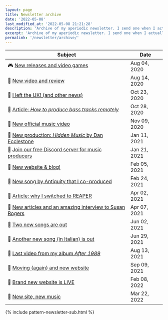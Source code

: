 ```yaml
---
layout: page
title: Newsletter archive
date: '2022-05-08'
last_modified_at: '2022-05-08 21:21:28'
description: 'Archive of my aperiodic newsletter. I send one when I actually have updates to share, mostly about releases or facts from the audio, game and web industries.'
excerpt: 'Archive of my aperiodic newsletter. I send one when I actually have updates to share, mostly about releases or facts from the audio, game and web industries.'
permalink: '/newsletter/archive/'
---
```

<table class="table">
  <thead>
    <tr>
      <th>Subject</th>
      <th>Date</th>
    </tr>
  </thead>
  <tbody>
    <tr>
      <td>🎮 <a class="ps-1" href="/newsletter/archive/new-releases-and-video-games/">New releases and video games</a></td>
      <td>Aug 04, 2020</td>
    </tr>
    <tr>
      <td>🎥 <a class="ps-1" href="/newsletter/archive/new-video-and-review/">New video and review</a></td>
      <td>Aug 14, 2020</td>
    </tr>
    <tr>
      <td>📝 <a class="ps-1" href="/newsletter/archive/i-left-the-uk/">I left the UK! (and other news)</a></td>
      <td>Oct 23, 2020</td>
    </tr>
    <tr>
      <td>📝 <a class="ps-1" href="/newsletter/archive/how-to-produce-bass/">Article: <em>How to produce bass tracks remotely</em></a></td>
      <td>Oct 28, 2020</td>
    </tr>
    <tr>
      <td>🎥 <a class="ps-1" href="/newsletter/archive/new-official-music-video/">New official music video</a></td>
      <td>Nov 09, 2020</td>
    </tr>
    <tr>
      <td>🎵 <a class="ps-1" href="/newsletter/archive/new-production-hidden-music/">New production: <em>Hidden Music</em> by Dan Ecclestone</a></td>
      <td>Jan 11, 2021</td>
    </tr>
    <tr>
      <td>📝 <a class="ps-1" href="/newsletter/archive/discord-server/">Join our free Discord server for music producers</a></td>
      <td>Jan 21, 2021</td>
    </tr>
    <tr>
      <td>📝 <a class="ps-1" href="/newsletter/archive/new-website-blog/">New website & blog!</a></td>
      <td>Feb 05, 2021</td>
    </tr>
    <tr>
      <td>🎵 <a class="ps-1" href="/newsletter/archive/new-production-antiquity/">New song by Antiquity that I co-produced</a></td>
      <td>Feb 24, 2021</td>
    </tr>
    <tr>
      <td>📝 <a class="ps-1" href="/newsletter/archive/article-switch-to-reaper/">Article: why I switched to REAPER</a></td>
      <td>Apr 02, 2021</td>
    </tr>
    <tr>
      <td>📝 <a class="ps-1" href="/newsletter/archive/interview-susan-rogers/">New articles and an amazing interview to Susan Rogers</a></td>
      <td>Apr 07, 2021</td>
    </tr>
    <tr>
      <td>🎵 <a class="ps-1" href="/newsletter/archive/two-new-songs/">Two new songs are out</a></td>
      <td>Jun 02, 2021</td>
    </tr>
    <tr>
      <td>🎵 <a class="ps-1" href="/newsletter/archive/new-song-italian/">Another new song (in Italian) is out</a></td>
      <td>Jun 29, 2021</td>
    </tr>
    <tr>
      <td>🎥 <a class="ps-1" href="/newsletter/archive/last-video-after-1989/">Last video from my album <em>After 1989</em></a></td>
      <td>Aug 13, 2021</td>
    </tr>
    <tr>
      <td>📝 <a class="ps-1" href="/newsletter/archive/moving-to-milan/">Moving (again) and new website</a></td>
      <td>Sep 09, 2021</td>
    </tr>
    <tr>
      <td>📝 <a class="ps-1" href="/newsletter/archive/brand-new-website/">Brand new website is LIVE</a></td>
      <td>Feb 08, 2022</td>
    </tr>
    <tr>
      <td>📝 <a class="ps-1" href="/newsletter/archive/new-site-new-music/">New site, new music</a></td>
      <td>Mar 22, 2022</td>
    </tr>
  </tbody>
</table>

{% include pattern-newsletter-sub.html %}